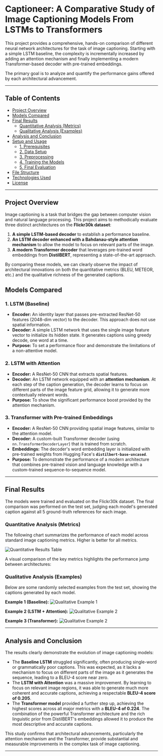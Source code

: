 # Captioneer: A Comparative Study of Image Captioning Models From LSTMs to Transformers

This project provides a comprehensive, hands-on comparison of different neural network architectures for the task of image captioning. Starting with a simple LSTM baseline, the complexity is incrementally increased by adding an attention mechanism and finally implementing a modern Transformer-based decoder with pre-trained embeddings.

The primary goal is to analyze and quantify the performance gains offered by each architectural advancement.

---

## Table of Contents

- [Project Overview](#project-overview)
- [Models Compared](#models-compared)
- [Final Results](#final-results)
  - [Quantitative Analysis (Metrics)](#quantitative-analysis-metrics)
  - [Qualitative Analysis (Examples)](#qualitative-analysis-examples)
- [Analysis and Conclusion](#analysis-and-conclusion)
- [Setup and Usage](#setup-and-usage)
  - [1. Prerequisites](#1-prerequisites)
  - [2. Data Setup](#2-data-setup)
  - [3. Preprocessing](#3-preprocessing)
  - [4. Training the Models](#4-training-the-models)
  - [5. Final Evaluation](#5-final-evaluation)
- [File Structure](#file-structure)
- [Technologies Used](#technologies-used)
- [License](#license)

---

## Project Overview

Image captioning is a task that bridges the gap between computer vision and natural language processing. This project aims to methodically evaluate three distinct architectures on the **Flickr30k dataset**:

1.  **A simple LSTM-based decoder** to establish a performance baseline.
2.  **An LSTM decoder enhanced with a Bahdanau-style attention mechanism** to allow the model to focus on relevant parts of the image.
3.  **A modern Transformer decoder** that leverages pre-trained word embeddings from **DistilBERT**, representing a state-of-the-art approach.

By comparing these models, we can clearly observe the impact of architectural innovations on both the quantitative metrics (BLEU, METEOR, etc.) and the qualitative richness of the generated captions.

## Models Compared

### 1. LSTM (Baseline)
-   **Encoder:** An identity layer that passes pre-extracted ResNet-50 features (2048-dim vector) to the decoder. This approach does not use spatial information.
-   **Decoder:** A simple LSTM network that uses the single image feature vector to initialize its hidden state. It generates captions using greedy decode, one word at a time.
-   **Purpose:** To set a performance floor and demonstrate the limitations of a non-attentive model.

### 2. LSTM with Attention
-   **Encoder:** A ResNet-50 CNN that extracts spatial features.
-   **Decoder:** An LSTM network equipped with an **attention mechanism**. At each step of the caption generation, the decoder learns to focus on different parts of the image feature grid, allowing it to generate more contextually relevant words.
-   **Purpose:** To show the significant performance boost provided by the attention mechanism.

### 3. Transformer with Pre-trained Embeddings
-   **Encoder:** A ResNet-50 CNN providing spatial image features, similar to the attention model.
-   **Decoder:** A custom-built Transformer decoder (using `nn.TransformerDecoderLayer`) that is trained from scratch.
-   **Embeddings:** The decoder's word embedding layer is initialized with pre-trained weights from Hugging Face's **`distilbert-base-uncased`**.
-   **Purpose:** To demonstrate the performance of a modern architecture that combines pre-trained vision and language knowledge with a custom-trained sequence-to-sequence model.

---

## Final Results

The models were trained and evaluated on the Flickr30k dataset. The final comparison was performed on the test set, judging each model's generated caption against all 5 ground-truth references for each image.

### Quantitative Analysis (Metrics)

The following chart summarizes the performance of each model across standard image captioning metrics. Higher is better for all metrics.

![Quantitative Results Table](assets/results_chart.png)

A visual comparison of the key metrics highlights the performance jump between architectures:

### Qualitative Analysis (Examples)

Below are some randomly selected examples from the test set, showing the captions generated by each model.

**Example 1 (Baseline):**
![Qualitative Example 1](assets/output_baseline.png)

**Example 2 (LSTM + Attention):**
![Qualitative Example 2](assets/output_attention.png)

**Example 3 (Transformer):**
![Qualitative Example 2](assets/output_transformer.png)

---

## Analysis and Conclusion

The results clearly demonstrate the evolution of image captioning models:

-   The **Baseline LSTM** struggled significantly, often producing single-word or grammatically poor captions. This was expected, as it lacks a mechanism to focus on different parts of the image as it generates the sequence, leading to a BLEU-4 score near zero.
-   The **LSTM with Attention** was a massive improvement. By learning to focus on relevant image regions, it was able to generate much more coherent and accurate captions, achieving a respectable **BLEU-4 score of 0.205**.
-   The **Transformer model** provided a further step up, achieving the highest scores across all major metrics with a **BLEU-4 of 0.224**. The combination of the powerful Transformer architecture and the rich linguistic prior from DistilBERT's embeddings allowed it to produce the most descriptive and accurate captions.

This study confirms that architectural advancements, particularly the attention mechanism and the Transformer, provide substantial and measurable improvements in the complex task of image captioning.

---
